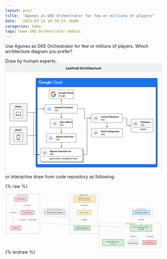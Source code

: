 ```yaml
---
layout: post
title:  "Agones as GKE Orchestrator for few or millions of players"
date:   2025-03-14 10:39:13 -0400
categories: Game
tags: Game GKE Orchestrator Gemini
---
```


Use Agones as GKE Orchestrator for few or millions of players.
Which architecture diagram you prefer?

Draw by humam experts:
![Draw by humam](https://raw.githubusercontent.com/bobbercheng/blog/main/docs/pictures/gke_lexitrail-2-architecture.max-1100x1100.png) or interactive draw from code repository as following:

{% raw %}
<div class="w-full max-w-full p-4 "><div class="mermaid h-full " data-processed="true"><svg aria-roledescription="flowchart-v2" role="graphics-document document" viewBox="0 0 1909.08203125 676" style="max-width: 1909.08203125px;" class="flowchart" xmlns:xlink="http://www.w3.org/1999/xlink" xmlns="http://www.w3.org/2000/svg" width="100%" id="mermaid-1743460942036"><style>#mermaid-1743460942036{font-family:"trebuchet ms",verdana,arial,sans-serif;font-size:16px;fill:#000000;}#mermaid-1743460942036 .error-icon{fill:#552222;}#mermaid-1743460942036 .error-text{fill:#552222;stroke:#552222;}#mermaid-1743460942036 .edge-thickness-normal{stroke-width:1px;}#mermaid-1743460942036 .edge-thickness-thick{stroke-width:3.5px;}#mermaid-1743460942036 .edge-pattern-solid{stroke-dasharray:0;}#mermaid-1743460942036 .edge-thickness-invisible{stroke-width:0;fill:none;}#mermaid-1743460942036 .edge-pattern-dashed{stroke-dasharray:3;}#mermaid-1743460942036 .edge-pattern-dotted{stroke-dasharray:2;}#mermaid-1743460942036 .marker{fill:#666;stroke:#666;}#mermaid-1743460942036 .marker.cross{stroke:#666;}#mermaid-1743460942036 svg{font-family:"trebuchet ms",verdana,arial,sans-serif;font-size:16px;}#mermaid-1743460942036 p{margin:0;}#mermaid-1743460942036 .label{font-family:"trebuchet ms",verdana,arial,sans-serif;color:#000000;}#mermaid-1743460942036 .cluster-label text{fill:#333;}#mermaid-1743460942036 .cluster-label span{color:#333;}#mermaid-1743460942036 .cluster-label span p{background-color:transparent;}#mermaid-1743460942036 .label text,#mermaid-1743460942036 span{fill:#000000;color:#000000;}#mermaid-1743460942036 .node rect,#mermaid-1743460942036 .node circle,#mermaid-1743460942036 .node ellipse,#mermaid-1743460942036 .node polygon,#mermaid-1743460942036 .node path{fill:#eee;stroke:#999;stroke-width:1px;}#mermaid-1743460942036 .rough-node .label text,#mermaid-1743460942036 .node .label text,#mermaid-1743460942036 .image-shape .label,#mermaid-1743460942036 .icon-shape .label{text-anchor:middle;}#mermaid-1743460942036 .node .katex path{fill:#000;stroke:#000;stroke-width:1px;}#mermaid-1743460942036 .rough-node .label,#mermaid-1743460942036 .node .label,#mermaid-1743460942036 .image-shape .label,#mermaid-1743460942036 .icon-shape .label{text-align:center;}#mermaid-1743460942036 .node.clickable{cursor:pointer;}#mermaid-1743460942036 .root .anchor path{fill:#666!important;stroke-width:0;stroke:#666;}#mermaid-1743460942036 .arrowheadPath{fill:#333333;}#mermaid-1743460942036 .edgePath .path{stroke:#666;stroke-width:2.0px;}#mermaid-1743460942036 .flowchart-link{stroke:#666;fill:none;}#mermaid-1743460942036 .edgeLabel{background-color:white;text-align:center;}#mermaid-1743460942036 .edgeLabel p{background-color:white;}#mermaid-1743460942036 .edgeLabel rect{opacity:0.5;background-color:white;fill:white;}#mermaid-1743460942036 .labelBkg{background-color:rgba(255, 255, 255, 0.5);}#mermaid-1743460942036 .cluster rect{fill:hsl(0, 0%, 98.9215686275%);stroke:#707070;stroke-width:1px;}#mermaid-1743460942036 .cluster text{fill:#333;}#mermaid-1743460942036 .cluster span{color:#333;}#mermaid-1743460942036 div.mermaidTooltip{position:absolute;text-align:center;max-width:200px;padding:2px;font-family:"trebuchet ms",verdana,arial,sans-serif;font-size:12px;background:hsl(-160, 0%, 93.3333333333%);border:1px solid #707070;border-radius:2px;pointer-events:none;z-index:100;}#mermaid-1743460942036 .flowchartTitleText{text-anchor:middle;font-size:18px;fill:#000000;}#mermaid-1743460942036 rect.text{fill:none;stroke-width:0;}#mermaid-1743460942036 .icon-shape,#mermaid-1743460942036 .image-shape{background-color:white;text-align:center;}#mermaid-1743460942036 .icon-shape p,#mermaid-1743460942036 .image-shape p{background-color:white;padding:2px;}#mermaid-1743460942036 .icon-shape rect,#mermaid-1743460942036 .image-shape rect{opacity:0.5;background-color:white;fill:white;}#mermaid-1743460942036 .clickable{transition:transform 0.2s ease;}#mermaid-1743460942036 .clickable:hover{transform:scale(1.05);cursor:pointer;}#mermaid-1743460942036 .clickable:hover&gt;*{filter:brightness(0.85);}#mermaid-1743460942036 :root{--mermaid-font-family:"trebuchet ms",verdana,arial,sans-serif;}#mermaid-1743460942036 .ui&gt;*{fill:#cce5ff!important;stroke:#004085!important;stroke-width:2px!important;}#mermaid-1743460942036 .ui span{fill:#cce5ff!important;stroke:#004085!important;stroke-width:2px!important;}#mermaid-1743460942036 .backend&gt;*{fill:#d4edda!important;stroke:#155724!important;stroke-width:2px!important;}#mermaid-1743460942036 .backend span{fill:#d4edda!important;stroke:#155724!important;stroke-width:2px!important;}#mermaid-1743460942036 .matchmaker&gt;*{fill:#f8d7da!important;stroke:#721c24!important;stroke-width:2px!important;}#mermaid-1743460942036 .matchmaker span{fill:#f8d7da!important;stroke:#721c24!important;stroke-width:2px!important;}#mermaid-1743460942036 .middle&gt;*{fill:#ffeeba!important;stroke:#856404!important;stroke-width:2px!important;}#mermaid-1743460942036 .middle span{fill:#ffeeba!important;stroke:#856404!important;stroke-width:2px!important;}#mermaid-1743460942036 .agones&gt;*{fill:#fff3cd!important;stroke:#856404!important;stroke-width:2px!important;}#mermaid-1743460942036 .agones span{fill:#fff3cd!important;stroke:#856404!important;stroke-width:2px!important;}#mermaid-1743460942036 .database&gt;*{fill:#d1ecf1!important;stroke:#0c5460!important;stroke-width:2px!important;}#mermaid-1743460942036 .database span{fill:#d1ecf1!important;stroke:#0c5460!important;stroke-width:2px!important;}#mermaid-1743460942036 .infra&gt;*{fill:#e2e3e5!important;stroke:#6c757d!important;stroke-width:2px!important;}#mermaid-1743460942036 .infra span{fill:#e2e3e5!important;stroke:#6c757d!important;stroke-width:2px!important;}#mermaid-1743460942036 .kube&gt;*{fill:#c3e6cb!important;stroke:#155724!important;stroke-width:2px!important;}#mermaid-1743460942036 .kube span{fill:#c3e6cb!important;stroke:#155724!important;stroke-width:2px!important;}#mermaid-1743460942036 .external&gt;*{fill:#f5c6cb!important;stroke:#721c24!important;stroke-width:2px!important;}#mermaid-1743460942036 .external span{fill:#f5c6cb!important;stroke:#721c24!important;stroke-width:2px!important;}</style><g><marker orient="auto" markerHeight="8" markerWidth="8" markerUnits="userSpaceOnUse" refY="5" refX="5" viewBox="0 0 10 10" class="marker flowchart-v2" id="mermaid-1743460942036_flowchart-v2-pointEnd"><path style="stroke-width: 1; stroke-dasharray: 1, 0;" class="arrowMarkerPath" d="M 0 0 L 10 5 L 0 10 z"></path></marker><marker orient="auto" markerHeight="8" markerWidth="8" markerUnits="userSpaceOnUse" refY="5" refX="4.5" viewBox="0 0 10 10" class="marker flowchart-v2" id="mermaid-1743460942036_flowchart-v2-pointStart"><path style="stroke-width: 1; stroke-dasharray: 1, 0;" class="arrowMarkerPath" d="M 0 5 L 10 10 L 10 0 z"></path></marker><marker orient="auto" markerHeight="11" markerWidth="11" markerUnits="userSpaceOnUse" refY="5" refX="11" viewBox="0 0 10 10" class="marker flowchart-v2" id="mermaid-1743460942036_flowchart-v2-circleEnd"><circle style="stroke-width: 1; stroke-dasharray: 1, 0;" class="arrowMarkerPath" r="5" cy="5" cx="5"></circle></marker><marker orient="auto" markerHeight="11" markerWidth="11" markerUnits="userSpaceOnUse" refY="5" refX="-1" viewBox="0 0 10 10" class="marker flowchart-v2" id="mermaid-1743460942036_flowchart-v2-circleStart"><circle style="stroke-width: 1; stroke-dasharray: 1, 0;" class="arrowMarkerPath" r="5" cy="5" cx="5"></circle></marker><marker orient="auto" markerHeight="11" markerWidth="11" markerUnits="userSpaceOnUse" refY="5.2" refX="12" viewBox="0 0 11 11" class="marker cross flowchart-v2" id="mermaid-1743460942036_flowchart-v2-crossEnd"><path style="stroke-width: 2; stroke-dasharray: 1, 0;" class="arrowMarkerPath" d="M 1,1 l 9,9 M 10,1 l -9,9"></path></marker><marker orient="auto" markerHeight="11" markerWidth="11" markerUnits="userSpaceOnUse" refY="5.2" refX="-1" viewBox="0 0 11 11" class="marker cross flowchart-v2" id="mermaid-1743460942036_flowchart-v2-crossStart"><path style="stroke-width: 2; stroke-dasharray: 1, 0;" class="arrowMarkerPath" d="M 1,1 l 9,9 M 10,1 l -9,9"></path></marker><g class="root"><g class="clusters"><g data-look="classic" id="subGraph4" class="cluster"><rect height="104" width="323.3046875" y="185" x="443.837890625" style=""></rect><g transform="translate(505.490234375, 185)" class="cluster-label"><foreignObject height="48" width="200"><div style="display: table; white-space: break-spaces; line-height: 1.5; max-width: 200px; text-align: center; width: 200px;" xmlns="http://www.w3.org/1999/xhtml"><span class="nodeLabel"><p>Infrastructure &amp; Deployment</p></span></div></foreignObject></g></g><g data-look="classic" id="subGraph3" class="cluster"><rect height="483" width="415.837890625" y="8" x="8" style=""></rect><g transform="translate(143.9306640625, 8)" class="cluster-label"><foreignObject height="24" width="143.9765625"><div style="display: table-cell; white-space: nowrap; line-height: 1.5; max-width: 200px; text-align: center;" xmlns="http://www.w3.org/1999/xhtml"><span class="nodeLabel"><p>Matchmaker Service</p></span></div></foreignObject></g></g><g data-look="classic" id="subGraph2" class="cluster"><rect height="483" width="342.966796875" y="8" x="787.142578125" style=""></rect><g transform="translate(912.9501953125, 8)" class="cluster-label"><foreignObject height="24" width="91.3515625"><div style="display: table-cell; white-space: nowrap; line-height: 1.5; max-width: 200px; text-align: center;" xmlns="http://www.w3.org/1999/xhtml"><span class="nodeLabel"><p>Middle Layer</p></span></div></foreignObject></g></g><g data-look="classic" id="subGraph1" class="cluster"><rect height="305" width="750.97265625" y="363" x="1150.109375" style=""></rect><g transform="translate(1473.595703125, 363)" class="cluster-label"><foreignObject height="24" width="104"><div style="display: table-cell; white-space: nowrap; line-height: 1.5; max-width: 200px; text-align: center;" xmlns="http://www.w3.org/1999/xhtml"><span class="nodeLabel"><p>Backend Layer</p></span></div></foreignObject></g></g><g data-look="classic" id="subGraph0" class="cluster"><rect height="104" width="281.65625" y="185" x="1519.009765625" style=""></rect><g transform="translate(1605.419921875, 185)" class="cluster-label"><foreignObject height="24" width="108.8359375"><div style="display: table-cell; white-space: nowrap; line-height: 1.5; max-width: 200px; text-align: center;" xmlns="http://www.w3.org/1999/xhtml"><span class="nodeLabel"><p>Frontend Layer</p></span></div></foreignObject></g></g></g><g class="edgePaths"><path marker-end="url(#mermaid-1743460942036_flowchart-v2-pointEnd)" style="" class="edge-thickness-normal edge-pattern-solid edge-thickness-normal edge-pattern-solid flowchart-link" id="L_UI_BE_LOGIC_0" d="M1659.838,264L1659.838,268.167C1659.838,272.333,1659.838,280.667,1659.838,291C1659.838,301.333,1659.838,313.667,1659.838,326C1659.838,338.333,1659.838,350.667,1659.838,360.333C1659.838,370,1659.838,377,1659.838,380.5L1659.838,384"></path><path marker-end="url(#mermaid-1743460942036_flowchart-v2-pointEnd)" style="" class="edge-thickness-normal edge-pattern-solid edge-thickness-normal edge-pattern-solid flowchart-link" id="L_BE_LOGIC_DB_1" d="M1599.24,466L1592.765,470.167C1586.291,474.333,1573.343,482.667,1566.869,493C1560.395,503.333,1560.395,515.667,1560.395,527.39C1560.395,539.114,1560.395,550.228,1560.395,555.784L1560.395,561.341"></path><path marker-end="url(#mermaid-1743460942036_flowchart-v2-pointEnd)" style="" class="edge-thickness-normal edge-pattern-solid edge-thickness-normal edge-pattern-solid flowchart-link" id="L_BE_LOGIC_GEMINI_2" d="M1720.436,466L1726.91,470.167C1733.385,474.333,1746.333,482.667,1752.807,493C1759.281,503.333,1759.281,515.667,1759.281,529.333C1759.281,543,1759.281,558,1759.281,565.5L1759.281,573"></path><path marker-end="url(#mermaid-1743460942036_flowchart-v2-pointEnd)" style="" class="edge-thickness-normal edge-pattern-solid edge-thickness-normal edge-pattern-solid flowchart-link" id="L_ML_AGONES_3" d="M965.109,111L965.109,117.167C965.109,123.333,965.109,135.667,965.109,148C965.109,160.333,965.109,172.667,965.109,182.333C965.109,192,965.109,199,965.109,202.5L965.109,206"></path><path marker-end="url(#mermaid-1743460942036_flowchart-v2-pointEnd)" style="" class="edge-thickness-normal edge-pattern-solid edge-thickness-normal edge-pattern-solid flowchart-link" id="L_AGONES_KC_4" d="M965.109,264L965.109,268.167C965.109,272.333,965.109,280.667,965.109,291C965.109,301.333,965.109,313.667,965.109,326C965.109,338.333,965.109,350.667,962.592,362.393C960.075,374.119,955.04,385.237,952.522,390.797L950.005,396.356"></path><path marker-end="url(#mermaid-1743460942036_flowchart-v2-pointEnd)" style="" class="edge-thickness-normal edge-pattern-solid edge-thickness-normal edge-pattern-solid flowchart-link" id="L_MM_DIRECTOR_MM_FRONTEND_5" d="M218.146,99L226.809,107.167C235.472,115.333,252.797,131.667,261.46,146C270.123,160.333,270.123,172.667,270.123,182.333C270.123,192,270.123,199,270.123,202.5L270.123,206"></path><path marker-end="url(#mermaid-1743460942036_flowchart-v2-pointEnd)" style="" class="edge-thickness-normal edge-pattern-solid edge-thickness-normal edge-pattern-solid flowchart-link" id="L_MM_FRONTEND_MM_MMF_6" d="M239.227,264L234.459,268.167C229.691,272.333,220.155,280.667,215.387,291C210.619,301.333,210.619,313.667,210.619,326C210.619,338.333,210.619,350.667,203.373,362.585C196.128,374.504,181.636,386.009,174.391,391.761L167.145,397.513"></path><path marker-end="url(#mermaid-1743460942036_flowchart-v2-pointEnd)" style="" class="edge-thickness-normal edge-pattern-solid edge-thickness-normal edge-pattern-solid flowchart-link" id="L_MM_MMF_MM_DIRECTOR_7" d="M116.099,400L112.924,393.833C109.748,387.667,103.398,375.333,100.222,363C97.047,350.667,97.047,338.333,97.047,326C97.047,313.667,97.047,301.333,97.047,286.5C97.047,271.667,97.047,254.333,97.047,237C97.047,219.667,97.047,202.333,97.047,187.5C97.047,172.667,97.047,160.333,106.467,146.423C115.887,132.513,134.728,117.027,144.148,109.283L153.569,101.54"></path><path marker-end="url(#mermaid-1743460942036_flowchart-v2-pointEnd)" style="" class="edge-thickness-normal edge-pattern-solid edge-thickness-normal edge-pattern-solid flowchart-link" id="L_MM_FRONTEND_BE_LOGIC_8" d="M301.019,264L305.787,268.167C310.555,272.333,320.091,280.667,324.859,291C329.627,301.333,329.627,313.667,329.627,326C329.627,338.333,329.627,350.667,528.996,366.426C728.365,382.184,1127.104,401.369,1326.473,410.961L1525.843,420.553"></path><path marker-end="url(#mermaid-1743460942036_flowchart-v2-pointEnd)" style="" class="edge-thickness-normal edge-pattern-solid edge-thickness-normal edge-pattern-solid flowchart-link" id="L_INFRA_KC_9" d="M605.49,264L605.49,268.167C605.49,272.333,605.49,280.667,648.513,291C691.536,301.333,777.583,313.667,820.606,326C863.629,338.333,863.629,350.667,870.115,362.559C876.601,374.451,889.572,385.902,896.058,391.627L902.544,397.353"></path></g><g class="edgeLabels"><g transform="translate(1659.837890625, 326)" class="edgeLabel"><g transform="translate(-36.265625, -12)" class="label"><foreignObject height="24" width="72.53125"><div style="display: table-cell; white-space: nowrap; line-height: 1.5; max-width: 200px; text-align: center;" class="labelBkg" xmlns="http://www.w3.org/1999/xhtml"><span class="edgeLabel"><p>REST:5001</p></span></div></foreignObject></g></g><g transform="translate(1560.39453125, 528)" class="edgeLabel"><g transform="translate(-39.25390625, -12)" class="label"><foreignObject height="24" width="78.5078125"><div style="display: table-cell; white-space: nowrap; line-height: 1.5; max-width: 200px; text-align: center;" class="labelBkg" xmlns="http://www.w3.org/1999/xhtml"><span class="edgeLabel"><p>CRUD:3306</p></span></div></foreignObject></g></g><g transform="translate(1759.28125, 528)" class="edgeLabel"><g transform="translate(-45.06640625, -12)" class="label"><foreignObject height="24" width="90.1328125"><div style="display: table-cell; white-space: nowrap; line-height: 1.5; max-width: 200px; text-align: center;" class="labelBkg" xmlns="http://www.w3.org/1999/xhtml"><span class="edgeLabel"><p>Gemini:8080</p></span></div></foreignObject></g></g><g transform="translate(965.109375, 148)" class="edgeLabel"><g transform="translate(-49.03515625, -12)" class="label"><foreignObject height="24" width="98.0703125"><div style="display: table-cell; white-space: nowrap; line-height: 1.5; max-width: 200px; text-align: center;" class="labelBkg" xmlns="http://www.w3.org/1999/xhtml"><span class="edgeLabel"><p>Orchestration</p></span></div></foreignObject></g></g><g transform="translate(965.109375, 326)" class="edgeLabel"><g transform="translate(-37.9609375, -12)" class="label"><foreignObject height="24" width="75.921875"><div style="display: table-cell; white-space: nowrap; line-height: 1.5; max-width: 200px; text-align: center;" class="labelBkg" xmlns="http://www.w3.org/1999/xhtml"><span class="edgeLabel"><p>FleetMgmt</p></span></div></foreignObject></g></g><g transform="translate(270.123046875, 148)" class="edgeLabel"><g transform="translate(-45.91015625, -12)" class="label"><foreignObject height="24" width="91.8203125"><div style="display: table-cell; white-space: nowrap; line-height: 1.5; max-width: 200px; text-align: center;" class="labelBkg" xmlns="http://www.w3.org/1999/xhtml"><span class="edgeLabel"><p>Coordination</p></span></div></foreignObject></g></g><g transform="translate(210.619140625, 326)" class="edgeLabel"><g transform="translate(-45.91015625, -12)" class="label"><foreignObject height="24" width="91.8203125"><div style="display: table-cell; white-space: nowrap; line-height: 1.5; max-width: 200px; text-align: center;" class="labelBkg" xmlns="http://www.w3.org/1999/xhtml"><span class="edgeLabel"><p>Coordination</p></span></div></foreignObject></g></g><g transform="translate(97.046875, 237)" class="edgeLabel"><g transform="translate(-45.91015625, -12)" class="label"><foreignObject height="24" width="91.8203125"><div style="display: table-cell; white-space: nowrap; line-height: 1.5; max-width: 200px; text-align: center;" class="labelBkg" xmlns="http://www.w3.org/1999/xhtml"><span class="edgeLabel"><p>Coordination</p></span></div></foreignObject></g></g><g transform="translate(329.626953125, 326)" class="edgeLabel"><g transform="translate(-53.09765625, -12)" class="label"><foreignObject height="24" width="106.1953125"><div style="display: table-cell; white-space: nowrap; line-height: 1.5; max-width: 200px; text-align: center;" class="labelBkg" xmlns="http://www.w3.org/1999/xhtml"><span class="edgeLabel"><p>RealtimeMatch</p></span></div></foreignObject></g></g><g class="edgeLabel"><g transform="translate(0, 0)" class="label"><foreignObject height="0" width="0"><div style="display: table-cell; white-space: nowrap; line-height: 1.5; max-width: 200px; text-align: center;" class="labelBkg" xmlns="http://www.w3.org/1999/xhtml"><span class="edgeLabel"></span></div></foreignObject></g></g></g><g class="nodes"><a transform="translate(1659.837890625, 237)" xlink:href="https://github.com/bobbercheng/gke_lexitrail/tree/main/ui/"><g id="flowchart-UI-483" class="node default ui clickable"><rect height="54" width="211.65625" y="-27" x="-105.828125" style="fill:#cce5ff !important;stroke:#004085 !important;stroke-width:2px !important" class="basic label-container"></rect><g transform="translate(-75.828125, -12)" style="" class="label"><rect></rect><foreignObject height="24" width="151.65625"><div style="display: table-cell; white-space: nowrap; line-height: 1.5; max-width: 200px; text-align: center;" xmlns="http://www.w3.org/1999/xhtml"><span class="nodeLabel"><p>UI (React, port:3000)</p></span></div></foreignObject></g></g></a><a transform="translate(1659.837890625, 427)" xlink:href="https://github.com/bobbercheng/gke_lexitrail/tree/main/backend/app/"><g id="flowchart-BE_LOGIC-484" class="node default backend clickable"><rect height="78" width="260" y="-39" x="-130" style="fill:#d4edda !important;stroke:#155724 !important;stroke-width:2px !important" class="basic label-container"></rect><g transform="translate(-100, -24)" style="" class="label"><rect></rect><foreignObject height="48" width="200"><div style="display: table; white-space: break-spaces; line-height: 1.5; max-width: 200px; text-align: center; width: 200px;" xmlns="http://www.w3.org/1999/xhtml"><span class="nodeLabel"><p>Backend API Logic (Flask, port:5001)</p></span></div></foreignObject></g></g></a><a transform="translate(1315.109375, 604)" xlink:href="https://github.com/bobbercheng/gke_lexitrail/blob/main/backend/run.py"><g id="flowchart-BE_START-485" class="node default backend clickable"><rect height="78" width="260" y="-39" x="-130" style="fill:#d4edda !important;stroke:#155724 !important;stroke-width:2px !important" class="basic label-container"></rect><g transform="translate(-100, -24)" style="" class="label"><rect></rect><foreignObject height="48" width="200"><div style="display: table; white-space: break-spaces; line-height: 1.5; max-width: 200px; text-align: center; width: 200px;" xmlns="http://www.w3.org/1999/xhtml"><span class="nodeLabel"><p>Backend API Startup (run.py)</p></span></div></foreignObject></g></g></a><a transform="translate(1560.39453125, 604)" xlink:href="https://github.com/bobbercheng/gke_lexitrail/tree/main/terraform/k8s_templates/mysql-*"><g id="flowchart-DB-489" class="node default clickable"><path transform="translate(-65.28515625, -38.65866780790511)" style="" class="basic label-container" d="M0,12.772445205270076 a65.28515625,12.772445205270076 0,0,0 130.5703125,0 a65.28515625,12.772445205270076 0,0,0 -130.5703125,0 l0,51.772445205270074 a65.28515625,12.772445205270076 0,0,0 130.5703125,0 l0,-51.772445205270074"></path><g transform="translate(-57.78515625, -2)" style="" class="label"><rect></rect><foreignObject height="24" width="115.5703125"><div style="display: table-cell; white-space: nowrap; line-height: 1.5; max-width: 200px; text-align: center;" xmlns="http://www.w3.org/1999/xhtml"><span class="nodeLabel"><p>MySQL Database</p></span></div></foreignObject></g></g></a><g transform="translate(1759.28125, 604)" id="flowchart-GEMINI-491" class="node default external"><rect height="54" width="167.203125" y="-27" x="-83.6015625" style="fill:#f5c6cb !important;stroke:#721c24 !important;stroke-width:2px !important" class="basic label-container"></rect><g transform="translate(-53.6015625, -12)" style="" class="label"><rect></rect><foreignObject height="24" width="107.203125"><div style="display: table-cell; white-space: nowrap; line-height: 1.5; max-width: 200px; text-align: center;" xmlns="http://www.w3.org/1999/xhtml"><span class="nodeLabel"><p>Gemini Service</p></span></div></foreignObject></g></g><a transform="translate(965.109375, 72)" xlink:href="https://github.com/bobbercheng/gke_lexitrail/tree/main/middle_layer/"><g id="flowchart-ML-492" class="node default middle clickable"><rect height="78" width="260" y="-39" x="-130" style="fill:#ffeeba !important;stroke:#856404 !important;stroke-width:2px !important" class="basic label-container"></rect><g transform="translate(-100, -24)" style="" class="label"><rect></rect><foreignObject height="48" width="200"><div style="display: table; white-space: break-spaces; line-height: 1.5; max-width: 200px; text-align: center; width: 200px;" xmlns="http://www.w3.org/1999/xhtml"><span class="nodeLabel"><p>Middle Layer (Game Server Orchestration)</p></span></div></foreignObject></g></g></a><a transform="translate(965.109375, 237)" xlink:href="https://github.com/bobbercheng/gke_lexitrail/tree/main/middle_layer/agones"><g id="flowchart-AGONES-493" class="node default agones clickable"><rect height="54" width="165.1328125" y="-27" x="-82.56640625" style="fill:#fff3cd !important;stroke:#856404 !important;stroke-width:2px !important" class="basic label-container"></rect><g transform="translate(-52.56640625, -12)" style="" class="label"><rect></rect><foreignObject height="24" width="105.1328125"><div style="display: table-cell; white-space: nowrap; line-height: 1.5; max-width: 200px; text-align: center;" xmlns="http://www.w3.org/1999/xhtml"><span class="nodeLabel"><p>Agones Library</p></span></div></foreignObject></g></g></a><g transform="translate(936.12890625, 427)" id="flowchart-KC-497" class="node default kube"><rect height="54" width="195.9453125" y="-27" x="-97.97265625" style="fill:#c3e6cb !important;stroke:#155724 !important;stroke-width:2px !important" class="basic label-container"></rect><g transform="translate(-67.97265625, -12)" style="" class="label"><rect></rect><foreignObject height="24" width="135.9453125"><div style="display: table-cell; white-space: nowrap; line-height: 1.5; max-width: 200px; text-align: center;" xmlns="http://www.w3.org/1999/xhtml"><span class="nodeLabel"><p>Kubernetes Cluster</p></span></div></foreignObject></g></g><a transform="translate(189.505859375, 72)" xlink:href="https://github.com/bobbercheng/gke_lexitrail/tree/main/matchmaker/director"><g id="flowchart-MM_DIRECTOR-498" class="node default matchmaker clickable"><rect height="54" width="154.3671875" y="-27" x="-77.18359375" style="fill:#f8d7da !important;stroke:#721c24 !important;stroke-width:2px !important" class="basic label-container"></rect><g transform="translate(-47.18359375, -12)" style="" class="label"><rect></rect><foreignObject height="24" width="94.3671875"><div style="display: table-cell; white-space: nowrap; line-height: 1.5; max-width: 200px; text-align: center;" xmlns="http://www.w3.org/1999/xhtml"><span class="nodeLabel"><p>Director (Go)</p></span></div></foreignObject></g></g></a><a transform="translate(270.123046875, 237)" xlink:href="https://github.com/bobbercheng/gke_lexitrail/tree/main/matchmaker/frontend"><g id="flowchart-MM_FRONTEND-499" class="node default matchmaker clickable"><rect height="54" width="160.6484375" y="-27" x="-80.32421875" style="fill:#f8d7da !important;stroke:#721c24 !important;stroke-width:2px !important" class="basic label-container"></rect><g transform="translate(-50.32421875, -12)" style="" class="label"><rect></rect><foreignObject height="24" width="100.6484375"><div style="display: table-cell; white-space: nowrap; line-height: 1.5; max-width: 200px; text-align: center;" xmlns="http://www.w3.org/1999/xhtml"><span class="nodeLabel"><p>Frontend (Go)</p></span></div></foreignObject></g></g></a><a transform="translate(130.001953125, 427)" xlink:href="https://github.com/bobbercheng/gke_lexitrail/tree/main/matchmaker/mmf"><g id="flowchart-MM_MMF-500" class="node default matchmaker clickable"><rect height="54" width="127.078125" y="-27" x="-63.5390625" style="fill:#f8d7da !important;stroke:#721c24 !important;stroke-width:2px !important" class="basic label-container"></rect><g transform="translate(-33.5390625, -12)" style="" class="label"><rect></rect><foreignObject height="24" width="67.078125"><div style="display: table-cell; white-space: nowrap; line-height: 1.5; max-width: 200px; text-align: center;" xmlns="http://www.w3.org/1999/xhtml"><span class="nodeLabel"><p>MMF (Go)</p></span></div></foreignObject></g></g></a><a transform="translate(605.490234375, 237)" xlink:href="https://github.com/bobbercheng/gke_lexitrail/tree/main/terraform/"><g id="flowchart-INFRA-509" class="node default infra clickable"><rect height="54" width="253.3046875" y="-27" x="-126.65234375" style="fill:#e2e3e5 !important;stroke:#6c757d !important;stroke-width:2px !important" class="basic label-container"></rect><g transform="translate(-96.65234375, -12)" style="" class="label"><rect></rect><foreignObject height="24" width="193.3046875"><div style="display: table-cell; white-space: nowrap; line-height: 1.5; max-width: 200px; text-align: center;" xmlns="http://www.w3.org/1999/xhtml"><span class="nodeLabel"><p>Terraform &amp; K8s Templates</p></span></div></foreignObject></g></g></a></g></g></g></svg></div></div>
{% endraw %}


[my Resume]: https://bobbercheng.github.io/blog/resume/2024/04/07/Bobber-Resume.html
[my Github]: https://github.com/bobbercheng
[my Linkedin]: https://www.linkedin.com/in/bobbercheng/
[my Kaggle]:   https://www.kaggle.com/bobber
[my Huggingface]: https://huggingface.co/bobber
[My twitter]: https://twitter.com/bobbercheng
